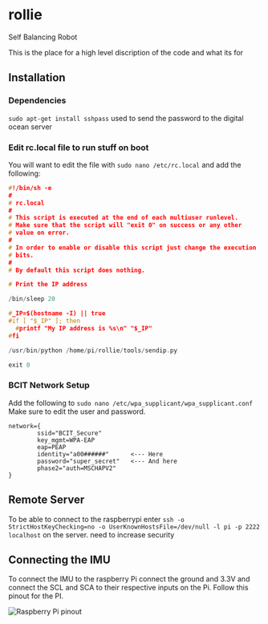 # rollie
Self Balancing Robot


This is the place for a high level discription of the code and what its for


## Installation
### Dependencies
`sudo apt-get install sshpass` used to send the password to the digital ocean server

### Edit rc.local file to run stuff on boot

You will want to edit the file with `sudo nano /etc/rc.local` and add the following:

```c
#!/bin/sh -e
#
# rc.local
#
# This script is executed at the end of each multiuser runlevel.
# Make sure that the script will "exit 0" on success or any other
# value on error.
#
# In order to enable or disable this script just change the execution
# bits.
#
# By default this script does nothing.

# Print the IP address

/bin/sleep 20

#_IP=$(hostname -I) || true
#if [ "$_IP" ]; then
  #printf "My IP address is %s\n" "$_IP"
#fi

/usr/bin/python /home/pi/rollie/tools/sendip.py

exit 0 
```

### BCIT Network Setup
Add the following to `sudo nano /etc/wpa_supplicant/wpa_supplicant.conf`
Make sure to edit the user and password.
```
network={
        ssid="BCIT_Secure"
        key_mgmt=WPA-EAP
        eap=PEAP
        identity="a00######"      <--- Here
        password="super_secret"   <--- And here
        phase2="auth=MSCHAPV2"
}
```

## Remote Server
To be able to connect to the raspberrypi enter `ssh -o StrictHostKeyChecking=no -o UserKnownHostsFile=/dev/null -l pi -p 2222 localhost` on the server. need to increase security

## Connecting the IMU
To connect the IMU to the raspberry Pi connect the ground and 3.3V and connect the SCL and SCA to their respective inputs on the Pi. Follow this pinout for the PI.

 ![Raspberry Pi pinout](https://www.element14.com/community/servlet/JiveServlet/previewBody/73950-102-4-309126/GPIO_Pi2.png)

